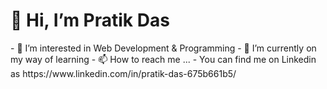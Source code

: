 <h1> 👋 Hi, I’m Pratik Das </h1>
- 👀 I’m interested in Web Development & Programming
- 🌱 I’m currently on my way of learning
- 📫 How to reach me ...
- You can find me on Linkedin as https://www.linkedin.com/in/pratik-das-675b661b5/

<!---
pratik2050/pratik2050 is a ✨ special ✨ repository because its `README.md` (this file) appears on your GitHub profile.
You can click the Preview link to take a look at your changes.
--->
